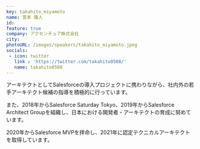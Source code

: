 ```yaml
---
key: takahito_miyamoto
name: 宮本 隆人
id: 
feature: true
company: アクセンチュア株式会社
city: 
photoURL: /images/speakers/takahito_miyamoto.jpeg
socials:
 - icon: twitter
   link : 'https://twitter.com/takahito0508/'
   name: takahito0508
---
```

アーキテクトとしてSalesforceの導入プロジェクトに携わりながら、社内外の若手アーキテクト候補の指導を積極的に行っています。

また、2018年からSalesforce Saturday Tokyo、2019年からSalesforce Architect Groupを組織し、日本における開発者・アーキテクトの育成に努めています。

2020年からSalesforce MVPを拝命し、2021年に認定テクニカルアーキテクトを取得しています。